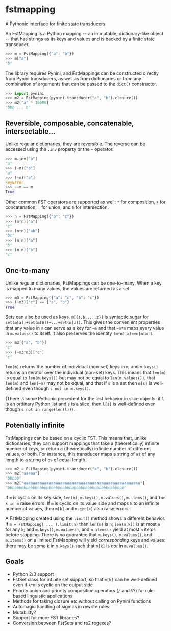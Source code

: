 # fstmapping

A Pythonic interface for finite state transducers.

An FstMapping is a Python mapping -- an immutable, dictionary-like object -- that has strings as its keys and values and is
backed by a finite state transducer. 

```python
>>> m = FstMapping({"a": "b"})
>>> m["a"]
"b"
```

The library requires Pynini, and FstMappings can be constructed directly from Pynini transducers, as well as from dictionaries or from 
any combination of arguments that can be passed to the `dict()` constructor.

```python
>>> import pynini
>>> m2 = FstMapping(pynini.transducer("a", "b").closure())
>>> m2["a" * 10000]
"bbb ... b"
```

## Reversible, composable, concatenable, intersectable...

Unlike regular dictionaries, they are reversible. The reverse can be accessed using the `.inv` property or the `~` operator.

```python
>>> m.inv["b"]
"a"
>>> (~m)["b"]
"a"
>>> (~m)["a"]
KeyError
>>> ~~m == m
True
```

Other common FST operators are supported as well: `*` for composition, `+` for concatenation, `|` for union, and `&` for intersection.

```python
>>> n = FstMapping({"b": "c"})
>>> (m*n)["a"]
"c"
>>> (m+n)["ab"]
"bc"
>>> (m|n)["a"]
"b"
>>> (m|n)["b"]
"c"
```

## One-to-many

Unlike regular dictionaries, FstMappings can be one-to-many. When a key is mapped to many values, the values are returned as a set.

```python
>>> m3 = FstMapping({"a": "c", "b": "c"})
>>> (~m3)["c"] == {"a", "b"}
True
```

Sets can also be used as keys. `m[{a,b,...,z}]` is syntactic sugar for `set(m[a])+set(m[b])+...+set(m[z])`. This gives the 
convenient properties that any value in `m` can serve as a key for `~m` and that `~m*m` maps every value in `m.values()` to itself. 
It also preserves the identity `(m*n)[a]==n[m[a]]`.

```python
>>> m3[{"a", "b"}]
"c"
>>> (~m3*m3)["c"]
"c"
```

`len(m)` returns the number of individual (non-set) keys in `m`, and `m.keys()` returns an iterator over the individual
(non-set) keys. This means that `len(m)` is equal to `len(m.keys())` but may not 
be equal to `len(m.values())`, that `len(m)` and `len(~m)` may not be equal, and that if `s` is a set then
`m[s]` is well-defined even though `s not in m.keys()`. 

(There is some Pythonic precedent for the last behavior
in slice objects: if `l` is an ordinary Python list and `s` is a slice, then `l[s]` is well-defined even though 
`s not in range(len(l))`).

## Potentially infinite

FstMappings can be based on a cyclic FST. This means that, unlike dictionaries, they can support mappings that take
a (theoretically) infinite number of keys, or return a (theoretically) infinite number of different values, or both. 
For instance, this transducer maps a string of `a`s of any length to a string of `b`s of equal length.

```python
>>> m2 = FstMapping(pynini.transducer("a", "b").closure())
>>> m2["aaaaa"]
"bbbbb"
>>> m2["aaaaaaaaaaaaaaaaaaaaaaaaaaaaaaaaaaaaaaaaaaaaaaaaaaa"]
"bbbbbbbbbbbbbbbbbbbbbbbbbbbbbbbbbbbbbbbbbbbbbbbbbbb"
```

If `m` is cyclic on its key side, `len(m)`, `m.keys()`, `m.values()`, `m.items()`, and `for k in m` raise errors. If `m` is cyclic on its value
side and maps `k` to an infinite number of values, then `m[k]` and `m.get(k)` also raise errors.

A FstMapping created using the `limit()` method shows a different behavior. If `m = FstMapping( ... ).limit(n)` then 
`len(m)` is `n`; `len(m[k])` is at most `n` for any `k`; and `m.keys()`, `m.values()`, and `m.items()` yield at most `n` items
before stopping. There is no guarantee that `m.keys()`, `m.values()`, and `m.items()` on a limited FstMapping will yield 
*corresponding* keys and values: there may be some `k` in `m.keys()` such that `m[k]` is *not* in `m.values()`.

## Goals

* Python 2/3 support
* FstSet class for infinite set support, so that `m[k]` can be well-defined even if `k*m` is cyclic on the output side
* Priority union and priority composition operators (`/` and `%`?) for rule-based linguistic applications
* Methods for taking closure etc without calling on Pynini functions
* Automagic handling of sigmas in rewrite rules
* Mutability?
* Support for more FST libraries?
* Conversion between FstSets and re2 regexes?
